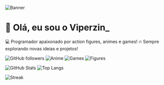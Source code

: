 ![Banner](https://pa1.narvii.com/6333/51f9d6a0e29c8f4ce73f5b80b8be0f3b0593136e_00.gif)

# 👋 Olá, eu sou o Viperzin_  

💻 Programador apaixonado por action figures, animes e games!
🔥 Sempre explorando novas ideias e projetos!

![GitHub followers](https://img.shields.io/github/followers/V1perzin?style=for-the-badge&logo=github)
![Anime](https://img.shields.io/badge/Anime-❤-purple?style=for-the-badge)
![Games](https://img.shields.io/badge/Gamer-🎮-blue?style=for-the-badge)
![Figures](https://img.shields.io/badge/Figures-🤖-orange?style=for-the-badge)

![GitHub Stats](https://github-readme-stats.vercel.app/api?username=seu-username&show_icons=true&theme=tokyonight)
![Top Langs](https://github-readme-stats.vercel.app/api/top-langs/?username=seu-username&layout=compact&theme=tokyonight)

![Streak](https://streak-stats.demolab.com/?user=seu-username&theme=highcontrast)

